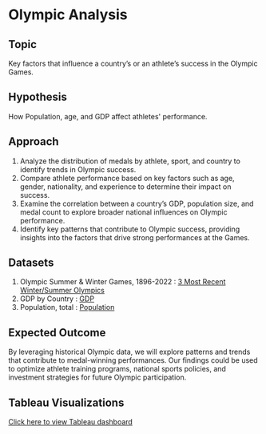 # Olympic Analysis

## Topic
Key factors that influence a country’s or an athlete’s success in the Olympic Games.

## Hypothesis
How Population, age, and GDP affect athletes' performance.

## Approach
1.	Analyze the distribution of medals by athlete, sport, and country to identify trends in Olympic success.
2.	Compare athlete performance based on key factors such as age, gender, nationality, and experience to determine their impact on success.
3.	Examine the correlation between a country’s GDP, population size, and medal count to explore broader national influences on Olympic performance.
4.	Identify key patterns that contribute to Olympic success, providing insights into the factors that drive strong performances at the Games.

## Datasets
1.	Olympic Summer & Winter Games, 1896-2022 : [3 Most Recent Winter/Summer Olympics](https://www.kaggle.com/datasets/piterfm/olympic-games-medals-19862018)
2.	GDP by Country : [GDP](https://data.worldbank.org/indicator/ny.gdp.mktp.cd)
3.	Population, total : [Population](https://data.worldbank.org/indicator/SP.POP.TOTL)

## Expected Outcome
By leveraging historical Olympic data, we will explore patterns and trends that contribute to medal-winning performances. Our findings could be used to optimize athlete training programs, national sports policies, and investment strategies for future Olympic participation.

## Tableau Visualizations

[Click here to view Tableau dashboard](https://public.tableau.com/views/olympic_medals_gdp_population/AllYearsOlympicMedals?:language=en-US&:sid=&:redirect=auth&:display_count=n&:origin=viz_share_link)
